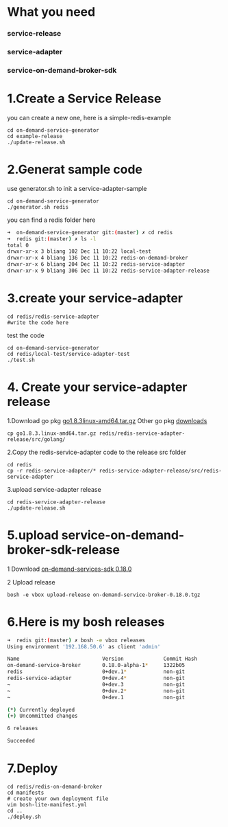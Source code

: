 # What you need
### service-release
### service-adapter
### service-on-demand-broker-sdk

# 1.Create a Service Release
you can create a new one, here is a simple-redis-example
```
cd on-demand-service-generator
cd example-release
./update-release.sh
```
# 2.Generat sample code
use generator.sh to init a service-adapter-sample
```
cd on-demand-service-generator
./generator.sh redis
```
you can find a redis folder here
```bash
➜  on-demand-service-generator git:(master) ✗ cd redis
➜  redis git:(master) ✗ ls -l
total 0
drwxr-xr-x 3 bliang 102 Dec 11 10:22 local-test
drwxr-xr-x 4 bliang 136 Dec 11 10:22 redis-on-demand-broker
drwxr-xr-x 6 bliang 204 Dec 11 10:22 redis-service-adapter
drwxr-xr-x 9 bliang 306 Dec 11 10:22 redis-service-adapter-release
```

# 3.create your service-adapter
```
cd redis/redis-service-adapter
#write the code here
```
test the code
```
cd on-demand-service-generator
cd redis/local-test/service-adapter-test
./test.sh
```


# 4. Create your service-adapter release
1.Download go pkg [go1.8.3linux-amd64.tar.gz](https://redirector.gvt1.com/edgedl/go/go1.8.3.linux-amd64.tar.gz)
Other go pkg [downloads](https://golang.org/dl/)
```
cp go1.8.3.linux-amd64.tar.gz redis/redis-service-adapter-release/src/golang/
```
2.Copy the redis-service-adapter code to the release src folder
```
cd redis
cp -r redis-service-adapter/* redis-service-adapter-release/src/redis-service-adapter
```
3.upload service-adapter release
```
cd redis-service-adapter-release
./update-release.sh
```
# 5.upload service-on-demand-broker-sdk-release
1 Download [on-demand-services-sdk 0.18.0](https://network.pivotal.io/products/on-demand-services-sdk#/releases/8516)

2 Upload release
```
bosh -e vbox upload-release on-demand-service-broker-0.18.0.tgz 
```
# 6.Here is my bosh releases
```bash
➜  redis git:(master) ✗ bosh -e vbox releases
Using environment '192.168.50.6' as client 'admin'

Name                           Version             Commit Hash
on-demand-service-broker       0.18.0-alpha-1*     1322b05
redis                          0+dev.1*            non-git
redis-service-adapter          0+dev.4*            non-git
~                              0+dev.3             non-git
~                              0+dev.2*            non-git
~                              0+dev.1             non-git

(*) Currently deployed
(+) Uncommitted changes

6 releases

Succeeded
```
# 7.Deploy
```
cd redis/redis-on-demand-broker
cd manifests
# create your own deployment file
vim bosh-lite-manifest.yml
cd ..
./deploy.sh
```


